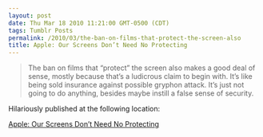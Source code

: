 ```yaml
---
layout: post
date: Thu Mar 18 2010 11:21:00 GMT-0500 (CDT)
tags: Tumblr Posts
permalink: /2010/03/the-ban-on-films-that-protect-the-screen-also
title: Apple: Our Screens Don’t Need No Protecting
---
```


> The ban on films that “protect” the screen also makes a good deal of sense, mostly because that’s a ludicrous claim to begin with. It’s like being sold insurance against possible gryphon attack. It’s just not going to do anything, besides maybe instill a false sense of security.

Hilariously published at the following location:

[Apple: Our Screens Don’t Need No Protecting](http://theappleblog.com/2010/03/18/apple-ban-screen-protector/?utm_source=feedburner&utm_medium=feed&utm_campaign=Feed%3A+TheAppleBlog+%28TheAppleBlog%29&utm_content=Google+Reader)
